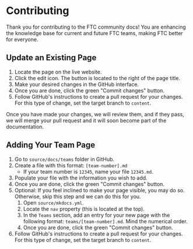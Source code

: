# Contributing

Thank you for contributing to the FTC community docs! You are enhancing the knowledge base for current and future FTC teams, making FTC better for everyone.

## Update an Existing Page

1. Locate the page on the live website.
2. Click the edit icon. The button is located to the right of the page title.
3. Make your desired changes in the GitHub interface.
4. Once you are done, click the green "Commit changes" button.
5. Follow GitHub's instructions to create a pull request for your changes. For this type of change, set the target branch to `content`.

Once you have made your changes, we will review them, and if they pass, we will merge your pull request and it will soon become part of the documentation.

## Adding Your Team Page

1. Go to `source/docs/teams` folder in GitHub.
2. Create a file with this format: `[team-number].md`
   - If your team number is `12345`, name your file `12345.md`.
3. Populate your file with the information you wish to add.
4. Once you are done, click the green "Commit changes" button.
5. Optional: If you feel inclined to make your page visible, you may do so. Otherwise, skip this step and we can do this for you.
   1. Open `source/mkdocs.yml`.
   2. Locate the `nav` property (this is located at the top).
   3. In the `Teams` section, add an entry for your new page with the following format: `teams/[team-number].md`. Mind the numerical order.
   4. Once you are done, click the green "Commit changes" button.
6. Follow GitHub's instructions to create a pull request for your changes. For this type of change, set the target branch to `content`.